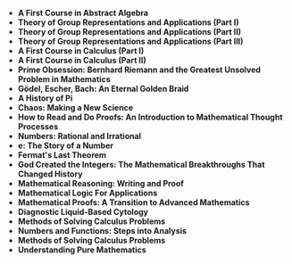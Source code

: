 <ul>
  
 <li><b><a target="_blank" href="https://github.com/manjunath5496/Awesome-Math-Books/blob/master/mlo(1).pdf" style="text-decoration:none;">A First Course in Abstract Algebra</a></b></li>
  
<li><b><a target="_blank" href="https://github.com/manjunath5496/Awesome-Math-Books/blob/master/mlo(2).pdf" style="text-decoration:none;">Theory of Group Representations and Applications (Part I)</a></b></li>

<li><b><a target="_blank" href="https://github.com/manjunath5496/Awesome-Math-Books/blob/master/mlo(3).pdf" style="text-decoration:none;">Theory of Group Representations and Applications (Part II)</a></b></li>                         
  <li><b><a target="_blank" href="https://github.com/manjunath5496/Awesome-Math-Books/blob/master/mlo(4).pdf" style="text-decoration:none;">Theory of Group Representations and Applications (Part III)</a></b></li>  
     <li><b><a target="_blank" href="https://github.com/manjunath5496/Awesome-Math-Books/blob/master/mlo(5).pdf" style="text-decoration:none;">A First Course in Calculus (Part I)</a></b></li>  
   <li><b><a target="_blank" href="https://github.com/manjunath5496/Awesome-Math-Books/blob/master/mlo(6).pdf" style="text-decoration:none;">A First Course in Calculus (Part II) </a></b></li>  
                                             

 <li><b><a target="_blank" href="https://github.com/manjunath5496/Awesome-Math-Books/blob/master/mlo(7).pdf" style="text-decoration:none;">Prime Obsession: Bernhard Riemann and the Greatest Unsolved Problem in Mathematics</a></b></li>
 
 
<li><b><a target="_blank" href="https://github.com/manjunath5496/Awesome-Math-Books/blob/master/mlo(8).pdf" style="text-decoration:none;">Gödel, Escher, Bach: An Eternal Golden Braid</a></b></li>
  
<li><b><a target="_blank" href="https://github.com/manjunath5496/Awesome-Math-Books/blob/master/mlo(9).pdf" style="text-decoration:none;">A History of Pi</a></b></li>

<li><b><a target="_blank" href="https://github.com/manjunath5496/Awesome-Math-Books/blob/master/mlo(10).pdf" style="text-decoration:none;">Chaos: Making a New Science</a></b></li>                         
  <li><b><a target="_blank" href="https://github.com/manjunath5496/Awesome-Math-Books/blob/master/mlo(11).pdf" style="text-decoration:none;">How to Read and Do Proofs: An Introduction to Mathematical Thought Processes</a></b></li>  
     <li><b><a target="_blank" href="https://github.com/manjunath5496/Awesome-Math-Books/blob/master/mlo(12).pdf" style="text-decoration:none;">Numbers: Rational and Irrational</a></b></li>  
   <li><b><a target="_blank" href="https://github.com/manjunath5496/Awesome-Math-Books/blob/master/mlo(13).pdf" style="text-decoration:none;">e: The Story of a Number</a></b></li>  
                                             

 <li><b><a target="_blank" href="https://github.com/manjunath5496/Awesome-Math-Books/blob/master/mlo(14).pdf" style="text-decoration:none;"> Fermat's Last Theorem</a></b></li>
 
  <li><b><a target="_blank" href="https://github.com/manjunath5496/Awesome-Math-Books/blob/master/mlo(15).pdf" style="text-decoration:none;">God Created the Integers: The Mathematical Breakthroughs That Changed History</a></b></li>                         
  <li><b><a target="_blank" href="https://github.com/manjunath5496/Awesome-Math-Books/blob/master/mlo(16).pdf" style="text-decoration:none;">Mathematical Reasoning: Writing and Proof</a></b></li>  
     <li><b><a target="_blank" href="https://github.com/manjunath5496/Awesome-Math-Books/blob/master/mlo(17).pdf" style="text-decoration:none;">Mathematical Logic For Applications</a></b></li>  
   <li><b><a target="_blank" href="https://github.com/manjunath5496/Awesome-Math-Books/blob/master/mlo(18).pdf" style="text-decoration:none;">Mathematical Proofs: A Transition to Advanced Mathematics</a></b></li>  
                                             

 <li><b><a target="_blank" href="https://github.com/manjunath5496/Awesome-Math-Books/blob/master/mlo(19).pdf" style="text-decoration:none;">Diagnostic Liquid-Based Cytology</a></b></li>
 
  
   <li><b><a target="_blank" href="https://github.com/manjunath5496/Awesome-Math-Books/blob/master/mlo(20).pdf" style="text-decoration:none;">Methods of Solving Calculus Problems</a></b></li>  
   <li><b><a target="_blank" href="https://github.com/manjunath5496/Awesome-Math-Books/blob/master/mlo(21).pdf" style="text-decoration:none;">Numbers and Functions: Steps into Analysis </a></b></li>  
                                             
   <li><b><a target="_blank" href="https://github.com/manjunath5496/Awesome-Math-Books/blob/master/mlo(22).pdf" style="text-decoration:none;">Methods of Solving Calculus Problems</a></b></li>  
   <li><b><a target="_blank" href="https://github.com/manjunath5496/Awesome-Math-Books/blob/master/mlo(23).pdf" style="text-decoration:none;">Understanding Pure Mathematics</a></b></li>  

 </ul>
 
